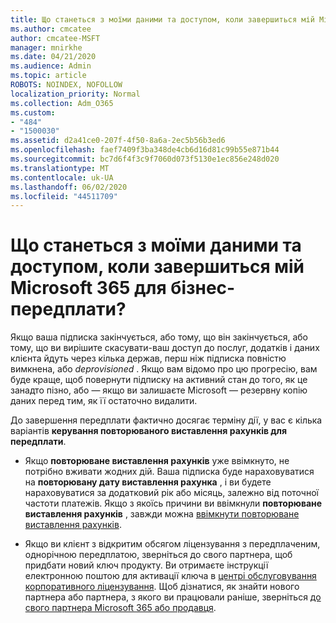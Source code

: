 ```yaml
---
title: Що станеться з моїми даними та доступом, коли завершиться мій Microsoft 365 для бізнес-передплати?
ms.author: cmcatee
author: cmcatee-MSFT
manager: mnirkhe
ms.date: 04/21/2020
ms.audience: Admin
ms.topic: article
ROBOTS: NOINDEX, NOFOLLOW
localization_priority: Normal
ms.collection: Adm_O365
ms.custom:
- "484"
- "1500030"
ms.assetid: d2a41ce0-207f-4f50-8a6a-2ec5b56b3ed6
ms.openlocfilehash: faef7409f3ba348de4cb6d16d81c99b55e871b44
ms.sourcegitcommit: bc7d6f4f3c9f7060d073f5130e1ec856e248d020
ms.translationtype: MT
ms.contentlocale: uk-UA
ms.lasthandoff: 06/02/2020
ms.locfileid: "44511709"
---
```

# <a name="what-happens-to-my-data-and-access-when-my-microsoft-365-for-business-subscription-ends"></a>Що станеться з моїми даними та доступом, коли завершиться мій Microsoft 365 для бізнес-передплати?

Якщо ваша підписка закінчується, або тому, що він закінчується, або тому, що ви вирішите скасувати-ваш доступ до послуг, додатків і даних клієнта йдуть через кілька держав, перш ніж підписка повністю вимкнена, або *deprovisioned* . Якщо вам відомо про цю прогресію, вам буде краще, щоб повернути підписку на активний стан до того, як це занадто пізно, або — якщо ви залишаєте Microsoft — резервну копію даних перед тим, як її остаточно видалити.
  
До завершення передплати фактично досягає терміну дії, у вас є кілька варіантів **керування повторюваного виставлення рахунків для передплати**.
  
- Якщо **повторюване виставлення рахунків** уже ввімкнуто, не потрібно вживати жодних дій. Ваша підписка буде нараховуватися на **повторювану дату виставлення рахунка** , і ви будете нараховуватися за додатковий рік або місяць, залежно від поточної частоти платежів. Якщо з якоїсь причини ви ввімкнули **повторюване виставлення рахунків** , завжди можна [ввімкнути повторюване виставлення рахунків](https://docs.microsoft.com/microsoft-365/commerce/subscriptions/renew-your-subscription#turn-recurring-billing-off-or-on).

- Якщо ви клієнт з відкритим обсягом ліцензування з передплаченим, однорічною передплатою, зверніться до свого партнера, щоб придбати новий ключ продукту. Ви отримаєте інструкції електронною поштою для активації ключа в [центрі обслуговування корпоративного ліцензування](https://go.microsoft.com/fwlink/p/?LinkID=282016). Щоб дізнатися, як знайти нового партнера або партнера, з якого ви працювали раніше, зверніться [до свого партнера Microsoft 365 або продавця](https://docs.microsoft.com/microsoft-365/admin/manage/find-your-partner-or-reseller).